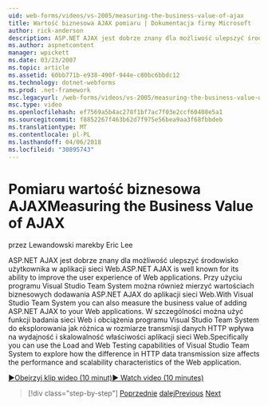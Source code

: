 ```yaml
---
uid: web-forms/videos/vs-2005/measuring-the-business-value-of-ajax
title: Wartość biznesowa AJAX pomiaru | Dokumentacja firmy Microsoft
author: rick-anderson
description: ASP.NET AJAX jest dobrze znany dla możliwość ulepszyć środowisko użytkownika w aplikacji sieci Web. Przy użyciu programu Visual Studio Team System można również mierzyć busine...
ms.author: aspnetcontent
manager: wpickett
ms.date: 03/23/2007
ms.topic: article
ms.assetid: 60bb771b-e938-490f-944e-c80bc6bbdc12
ms.technology: dotnet-webforms
ms.prod: .net-framework
msc.legacyurl: /web-forms/videos/vs-2005/measuring-the-business-value-of-ajax
msc.type: video
ms.openlocfilehash: ef7569a5b4ac278f1bf7ac7f03e2ccf60408e5a1
ms.sourcegitcommit: f8852267f463b62d7f975e56bea9aa3f68fbbdeb
ms.translationtype: MT
ms.contentlocale: pl-PL
ms.lasthandoff: 04/06/2018
ms.locfileid: "30895743"
---
```

<a name="measuring-the-business-value-of-ajax"></a><span data-ttu-id="66ec5-104">Pomiaru wartość biznesowa AJAX</span><span class="sxs-lookup"><span data-stu-id="66ec5-104">Measuring the Business Value of AJAX</span></span>
====================
<span data-ttu-id="66ec5-105">przez Lewandowski marek</span><span class="sxs-lookup"><span data-stu-id="66ec5-105">by Eric Lee</span></span>

<span data-ttu-id="66ec5-106">ASP.NET AJAX jest dobrze znany dla możliwość ulepszyć środowisko użytkownika w aplikacji sieci Web.</span><span class="sxs-lookup"><span data-stu-id="66ec5-106">ASP.NET AJAX is well known for its ability to improve the user experience of Web applications.</span></span> <span data-ttu-id="66ec5-107">Przy użyciu programu Visual Studio Team System można również mierzyć wartościach biznesowych dodawania ASP.NET AJAX do aplikacji sieci Web.</span><span class="sxs-lookup"><span data-stu-id="66ec5-107">With Visual Studio Team System you can also measure the business value of adding ASP.NET AJAX to your Web applications.</span></span> <span data-ttu-id="66ec5-108">W szczególności można użyć funkcji badania sieci Web i obciążenia programu Visual Studio Team System do eksplorowania jak różnica w rozmiarze transmisji danych HTTP wpływa na wydajność i skalowalność właściwości aplikacji sieci Web.</span><span class="sxs-lookup"><span data-stu-id="66ec5-108">Specifically you can use the Load and Web Testing capabilities of Visual Studio Team System to explore how the difference in HTTP data transmission size affects the performance and scalability characteristics of the Web application.</span></span>

[<span data-ttu-id="66ec5-109">&#9654;Obejrzyj klip wideo (10 minut)</span><span class="sxs-lookup"><span data-stu-id="66ec5-109">&#9654; Watch video (10 minutes)</span></span>](https://channel9.msdn.com/Blogs/ASP-NET-Site-Videos/measuring-the-business-value-of-ajax)

> [!div class="step-by-step"]
> <span data-ttu-id="66ec5-110">[Poprzednie](introduction-to-managing-and-running-tests-with-team-system.md)
> [dalej](code-coverage-of-automated-tests.md)</span><span class="sxs-lookup"><span data-stu-id="66ec5-110">[Previous](introduction-to-managing-and-running-tests-with-team-system.md)
[Next](code-coverage-of-automated-tests.md)</span></span>
